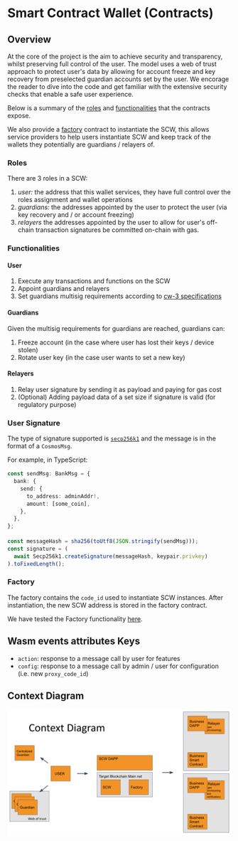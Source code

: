 # Smart Contract Wallet (Contracts)

## Overview

At the core of the project is the aim to achieve security and transparency, whilst preserving full control of the user. The model uses a web of trust approach to protect user's data by allowing for account freeze and key recovery from preselected guardian accounts set by the user. We encorage the reader to dive into the code and get familiar with the extensive security checks that enable a safe user experience.

Below is a summary of the [roles](#roles) and [functionalities](#functionalities) that the contracts expose.

We also provide a [factory](#factory) contract to instantiate the SCW,
this allows service providers to help users instantiate SCW and keep track of the wallets they potentially are guardians / relayers of.

[cw-1 specifications]: (https://crates.io/crates/cw1)

### Roles

There are 3 roles in a SCW:

1. _user:_ the address that this wallet services, they have full control over the roles assignment and wallet operations
1. _guardians:_ the addresses appointed by the user to protect the user (via key recovery and / or account freezing)
1. _relayers_ the addresses appointed by the user to allow for user's off-chain transaction signatures be committed on-chain with gas.

### Functionalities

#### User

1. Execute any transactions and functions on the SCW
1. Appoint guardians and relayers
1. Set guardians multisig requirements according to [cw-3 specifications](https://github.com/CosmWasm/cw-plus/blob/main/packages/cw3/README.md)

[cw-3 specifications]: (https://crates.io/crates/cw3)

#### Guardians

Given the multisig requirements for guardians are reached,
guardians can:

1. Freeze account (in the case where user has lost their keys / device stolen)
1. Rotate user key (in the case user wants to set a new key)

#### Relayers

1. Relay user signature by sending it as payload and paying for gas cost
1. (Optional) Adding payload data of a set size if signature is valid (for regulatory purpose)

### User Signature

The type of signature supported is [`secp256k1`](https://en.bitcoin.it/wiki/Secp256k1) and the message is in the format of a `CosmosMsg`.

For example, in TypeScript:

```ts
const sendMsg: BankMsg = {
  bank: {
    send: {
      to_address: adminAddr!,
      amount: [some_coin],
    },
  },
};

const messageHash = sha256(toUtf8(JSON.stringify(sendMsg)));
const signature = (
  await Secp256k1.createSignature(messageHash, keypair.privkey)
).toFixedLength();
```

### Factory

The factory contains the `code_id` used to instantiate SCW instances.
After instantiation, the new SCW address is stored in the factory contract.

We have tested the Factory functionality [here](/../../blob/main/contracts/factory/src/contract.rs#L302).

## Wasm events attributes Keys

- `action`: response to a message call by user for features
- `config`: response to a message call by admin / user for configuration (i.e. new `proxy_code_id`)

## Context Diagram

![Context Diagram](../packages/images/ContextDiagram.png)

